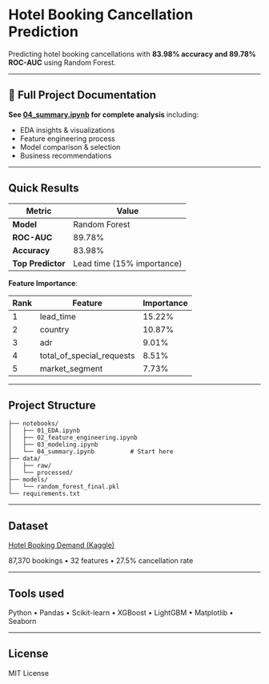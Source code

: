# Hotel Booking Cancellation Prediction

Predicting hotel booking cancellations with **83.98% accuracy and 89.78% ROC-AUC** using Random Forest.

---

## 📖 Full Project Documentation

**See [04_summary.ipynb](notebooks/04_summary.ipynb) for complete analysis** including:
- EDA insights & visualizations
- Feature engineering process
- Model comparison & selection
- Business recommendations

---

## Quick Results

| Metric | Value |
|--------|-------|
| **Model** | Random Forest |
| **ROC-AUC** | 89.78% |
| **Accuracy** | 83.98% |
| **Top Predictor** | Lead time (15% importance) |

**Feature Importance**:

| Rank | Feature | Importance |
|------|---------|------------|
| 1 | lead_time | 15.22% |
| 2 | country | 10.87% |
| 3 | adr | 9.01% |
| 4 | total_of_special_requests | 8.51% |
| 5 | market_segment | 7.73% |

---

## Project Structure

```
├── notebooks/
│   ├── 01_EDA.ipynb
│   ├── 02_feature_engineering.ipynb
│   ├── 03_modeling.ipynb
│   └── 04_summary.ipynb          # Start here
├── data/
│   ├── raw/
│   └── processed/
├── models/
│   └── random_forest_final.pkl
└── requirements.txt
```

---

## Dataset

[Hotel Booking Demand (Kaggle)](https://www.kaggle.com/datasets/jessemostipak/hotel-booking-demand)

87,370 bookings • 32 features • 27.5% cancellation rate

---

## Tools used

Python • Pandas • Scikit-learn • XGBoost • LightGBM • Matplotlib • Seaborn

---

## License

MIT License
